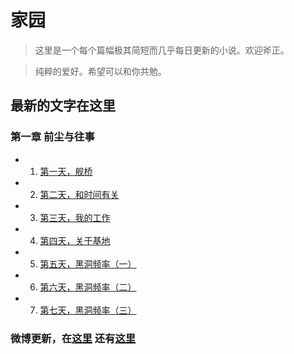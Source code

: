 # 家园 #

>这里是一个每个篇幅极其简短而几乎每日更新的小说。欢迎斧正。

>纯粹的爱好。希望可以和你共勉。

## 最新的文字在这里 ##

### 第一章 前尘与往事 ###

* 1. [第一天，舰桥](/Ch1/Day1.md "舰桥")
* 2. [第二天，和时间有关](/Ch1/Day2.md "时间的")
* 3. [第三天，我的工作](/Ch1/Day3.md "工作")
* 4. [第四天，关于基地](/Ch1/Day4.md "关于基地")
* 5. [第五天，黑洞频率（一）](/Ch1/Day5.md "黑洞频率（一）")
* 6. [第六天，黑洞频率（二）](/Ch1/Day6.md "黑洞频率（二）")
* 7. [第七天，黑洞频率（三）](/Ch1/Day7.md "黑洞频率（三）")

### 微博更新，在[这里](http://weibo.com/zzj666 "My Weibo on Sina.com") 还有[这里](http://t.qq.com/zhouzongjian "Also My Weibo on Tencent Web") ###

